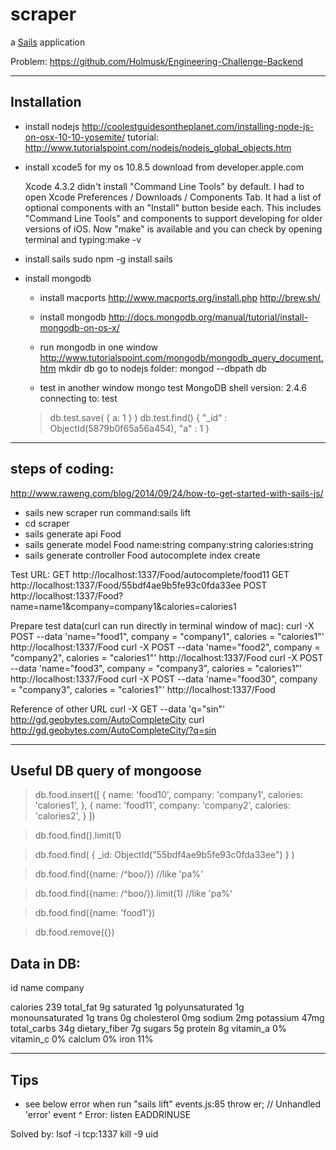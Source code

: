 # scraper

a [Sails](http://sailsjs.org) application


Problem: https://github.com/Holmusk/Engineering-Challenge-Backend

------------
Installation
------------
- install nodejs
  http://coolestguidesontheplanet.com/installing-node-js-on-osx-10-10-yosemite/
  tutorial: http://www.tutorialspoint.com/nodejs/nodejs_global_objects.htm
  
- install xcode5 for my os 10.8.5
  download from developer.apple.com
  
  Xcode 4.3.2 didn't install "Command Line Tools" by default. I had to open Xcode Preferences / Downloads / Components Tab. It had a list of optional components with an "Install" button beside each. This includes "Command Line Tools" and components to support developing for older versions of iOS.
  Now "make" is available and you can check by opening terminal and typing:make -v

- install sails
  sudo npm -g install sails

- install mongodb 
   - install macports
   http://www.macports.org/install.php
   http://brew.sh/
   - install mongodb
   http://docs.mongodb.org/manual/tutorial/install-mongodb-on-os-x/
   - run mongodb in one window
   http://www.tutorialspoint.com/mongodb/mongodb_query_document.htm
   mkdir db
   go to nodejs folder:
   mongod --dbpath db
   
   - test in another window
   mongo test
   MongoDB shell version: 2.4.6
   connecting to: test
	>db.test.save( { a: 1 } )
	>db.test.find()
	{ "_id" : ObjectId(5879b0f65a56a454), "a" : 1 }
	>
   
---------------
steps of coding:
---------------
http://www.raweng.com/blog/2014/09/24/how-to-get-started-with-sails-js/

- sails new scraper
  run command:sails lift
- cd scraper
- sails generate api Food
- sails generate model Food name:string company:string calories:string
- sails generate controller Food autocomplete index create
  

Test URL:
GET http://localhost:1337/Food/autocomplete/food11
GET http://localhost:1337/Food/55bdf4ae9b5fe93c0fda33ee
POST http://localhost:1337/Food?name=name1&company=company1&calories=calories1


Prepare test data(curl can run directly in terminal window of mac):
curl -X POST --data 'name="food1", company = "company1", calories = "calories1"' http://localhost:1337/Food
curl -X POST --data 'name="food2", company = "company2", calories = "calories1"' http://localhost:1337/Food
curl -X POST --data 'name="food3", company = "company3", calories = "calories1"' http://localhost:1337/Food
curl -X POST --data 'name="food30", company = "company3", calories = "calories1"' http://localhost:1337/Food

Reference of other URL
curl -X GET --data 'q="sin"' http://gd.geobytes.com/AutoCompleteCity
curl http://gd.geobytes.com/AutoCompleteCity/?q=sin


---------------------------
Useful DB query of mongoose
---------------------------
>db.food.insert([
{
   name: 'food10', 
   company: 'company1',
   calories: 'calories1',
},
{
   name: 'food11', 
   company: 'company2',
   calories: 'calories2',
}
])


> db.food.find().limit(1)

> db.food.find( { _id: ObjectId("55bdf4ae9b5fe93c0fda33ee") } )

> db.food.find({name: /^boo/}) //like 'pa%' 

> db.food.find({name: /^boo/}).limit(1) //like 'pa%' 

> db.food.find({name: 'food1'})

> db.food.remove({})


Data in DB:
---------------------
id
name
company

calories             239
total_fat            9g
saturated            1g
polyunsaturated      1g      
monounsaturated      1g
trans                0g
cholesterol          0mg
sodium               2mg
potassium            47mg
total_carbs          34g
dietary_fiber        7g
sugars               5g
protein              8g
vitamin_a            0%
vitamin_c            0%
calclum              0%
iron                 11%

----------------
Tips
----------------
- see below error when run "sails lift"
events.js:85
      throw er; // Unhandled 'error' event
            ^
Error: listen EADDRINUSE

Solved by: 
lsof -i tcp:1337
kill -9 uid

